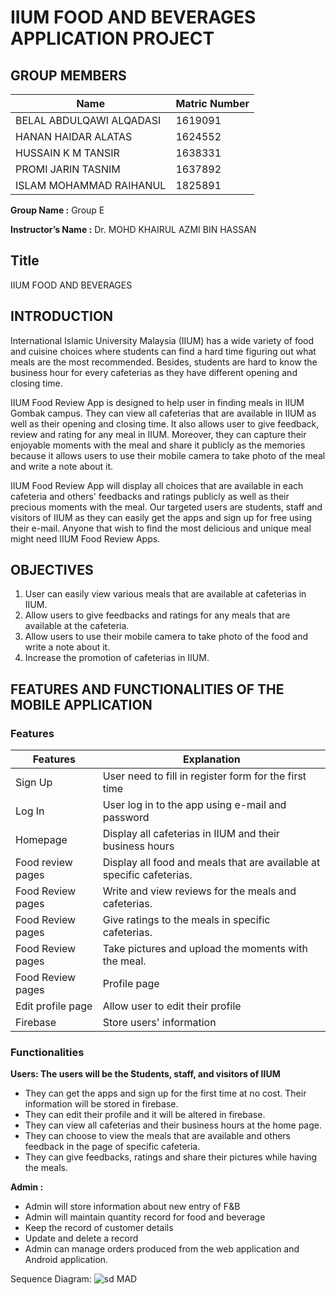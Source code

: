 # IIUM FOOD AND BEVERAGES APPLICATION PROJECT

## GROUP MEMBERS  

**Name**                            | **Matric Number**
----------------------------------- | -------------
BELAL ABDULQAWI ALQADASI            | 1619091
HANAN HAIDAR ALATAS                 | 1624552
HUSSAIN K M TANSIR                  | 1638331
PROMI JARIN TASNIM                  | 1637892
ISLAM MOHAMMAD RAIHANUL             | 1825891


**Group Name :** Group E

**Instructor’s Name :** Dr. MOHD KHAIRUL AZMI BIN HASSAN


## Title 
IIUM FOOD AND BEVERAGES


## INTRODUCTION

International Islamic University Malaysia (IIUM) has a wide variety of food and cuisine choices where students can find a hard time figuring out what meals are the most recommended. Besides, students are hard to know the business hour for every cafeterias as they have different opening and closing time.

IIUM Food Review App is designed to help user in finding meals in IIUM Gombak campus. They can view all cafeterias that are available in IIUM as well as their opening and closing time. It also allows user to give feedback, review and rating for any meal in IIUM. Moreover, they can capture their enjoyable moments with the meal and share it publicly as the memories because it allows users to use their mobile camera to take photo of the meal and write a note about it.

IIUM Food Review App will display all choices that are available in each cafeteria and others' feedbacks and ratings publicly as well as their precious moments with the meal. Our targeted users are students, staff and visitors of IIUM as they can easily get the apps and sign up for free using their e-mail. Anyone that wish to find the most delicious and unique meal might need IIUM Food Review Apps.


## OBJECTIVES
1. User can easily view various meals that are available at cafeterias in IIUM.
1. Allow users to give feedbacks and ratings for any meals that are available at the cafeteria.
1. Allow users to use their mobile camera to take photo of the food and write a note about it.
1. Increase the promotion of cafeterias in IIUM.



## FEATURES AND FUNCTIONALITIES OF THE MOBILE APPLICATION

### Features

Features | Explanation
------------ | ----------------------------
Sign Up | User need to fill in register form for the first time
Log In | User log in to the app using e-mail and password
Homepage | Display all cafeterias in IIUM and their business hours
Food review pages | Display all food and meals that are available at specific cafeterias.
Food Review pages | Write and view reviews for the meals and cafeterias.
Food Review pages | Give ratings to the meals in specific cafeterias.
Food Review pages | Take pictures and upload the moments with the meal.
Food Review pages | Profile page | View users' profile
Edit profile page | Allow user to edit their profile
Firebase | Store users' information

### Functionalities
**Users: The users will be the Students, staff, and visitors of IIUM**
* They can get the apps and sign up for the first time at no cost. Their information will be stored in firebase.
* They can edit their profile and it will be altered in firebase.
* They can view all cafeterias and their business hours at the home page.
* They can choose to view the meals that are available and others feedback in the page of specific cafeteria.
* They can give feedbacks, ratings and share their pictures while having the meals.


**Admin :**

* Admin will store information about new entry of F&B
* Admin will maintain quantity record for food and beverage 
* Keep the record of customer details
* Update and delete a record
* Admin can manage orders produced from the web application and Android application. 

Sequence Diagram:
![sd MAD](https://user-images.githubusercontent.com/44799410/116123112-31f0e000-a6f5-11eb-9dd4-8463f58e4d82.JPG)
